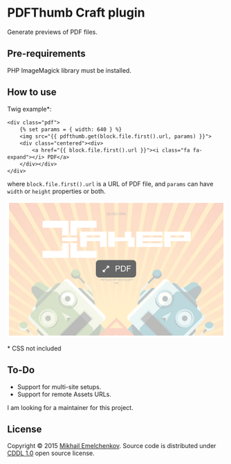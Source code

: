# PDFThumb Craft plugin

Generate previews of PDF files.

## Pre-requirements

PHP ImageMagick library must be installed.

## How to use

Twig example*:

    <div class="pdf">
        {% set params = { width: 640 } %}
        <img src="{{ pdfthumb.get(block.file.first().url, params) }}">
        <div class="centered"><div>
            <a href="{{ block.file.first().url }}"><i class="fa fa-expand"></i> PDF</a>
        </div></div>
    </div>

where `block.file.first().url` is a URL of PDF file, and `params` can have `width` or `height` properties or both.

![Screenshot](Readme.png)

\* CSS not included

## To-Do

* Support for multi-site setups.
* Support for remote Assets URLs.

I am looking for a maintainer for this project. 

## License
Copyright © 2015 [Mikhail Emelchenkov](https://mikhail.guru). Source code is distributed under [CDDL 1.0](https://tldrlegal.com/license/common-development-and-distribution-license-(cddl-1.0)-explained) open source license.